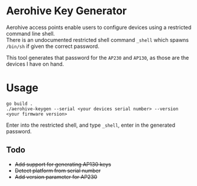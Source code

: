 # Aerohive Key Generator
Aerohive access points enable users to configure devices using a restricted command line shell.  
There is an undocumented restricted shell command `_shell` which spawns `/bin/sh` if given the correct password. 

This tool generates that password for the `AP230` and `AP130`, as those are the devices I have on hand.

# Usage

```
go build .
./aerohive-keygen --serial <your devices serial number> --version <your firmware version>
```
Enter into the restricted shell, and type `_shell`, enter in the generated password.  

## Todo
- ~~Add support for generating AP130 keys~~
- ~~Detect platform from serial number~~
- ~~Add version parameter for AP230~~




